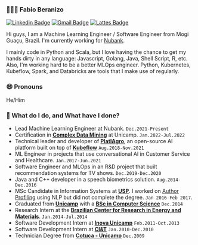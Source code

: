 ### 👨🏾‍💻 Fabio Beranizo

[![Linkedin Badge](https://img.shields.io/badge/-beranizo-blue?style=flat-square&logo=Linkedin&logoColor=white&link=https://www.linkedin.com/in/beranizo/)](https://www.linkedin.com/in/beranizo/)
[![Gmail Badge](https://img.shields.io/badge/-fabio.beranizo@gmail.com-c14438?style=flat-square&logo=Gmail&logoColor=white&link=mailto:fabio.beranizo@gmail.com)](mailto:fabio.beranizo@gmail.com)
[![Lattes Badge](https://img.shields.io/badge/%20-Lattes-yellow?style=flat-square&logo=Lattes&logoColor=white&link=http://lattes.cnpq.br/9924584940133348)](http://lattes.cnpq.br/9924584940133348)

Hi guys, I am a Machine Learning Engineer / Software Engineer from Mogi Guaçu, Brazil. I'm currently working for [Nubank](https://www.nubank.com.br/).

I mainly code in Python and Scala, but I love having the chance to get my hands dirty in any language: Javascript, Golang, Java, Shell Script, R, etc.<br>
Also, I'm working hard to be a better MLOps engineer. Python, Kubernetes, Kubeflow, Spark, and Databricks are tools that I make use of regularly.

### 😄 Pronouns
He/Him

### 🌱 What do I do, and What have I done?
- Lead Machine Learning Engineer at Nubank. `Dec.2021-Present`
- Certification in [**Complex Data Mining**](http://www.extecamp.unicamp.br/dac/validacert_resp_novo.asp?curso=INF-0610&via=&ver=true&ofer=011&rg=48522721-6&id=468071&barra=296cb44165347733041a614279cf4529) at Unicamp. `Jan.2022-Jul.2022`
- Technical leader and developer of [**PlatIAgro**](https://github.com/platiagro), an open-source AI platform built on top of [**Kubeflow**](https://github.com/kubeflow) `Aug.2018-Nov.2021`
- ML Engineer in projects that use conversational AI in Customer Service and Healthcare. `Jan.2017-Jun.2021`
- Software Engineer and MLOps in an R&D project that built recommendation systems for TV shows. `Dec.2019-Dec.2020`
- Java and C++ developer in a speech biometrics solution. `Aug.2014-Dec.2016`
- MSc Candidate in Information Systems at [**USP**](http://ppgsi.each.usp.br/). I worked on [Author Profiling](https://en.wikipedia.org/wiki/Author_profiling) using NLP but did not complete the degree. `Jan 2016-Feb 2017`.
- Graduated from [**Unicamp**](https://www.unicamp.br/) with a [**BSc in Computer Science**](http://www.ic.unicamp.br/) `Dec.2014`
- Research Intern at the [**Brazilian Center for Research in Energy and Materials**](https://cnpem.br/). `Jan.2014-Jul.2014`
- Software Development Intern at [**Inova Unicamp**](https://www.inova.unicamp.br/) `Feb.2011-Oct.2013`
- Software Development Intern at [**CI&T**](https://www.ciandt.com/) `Jan.2010-Dec.2010`
- Technician Degree from [**Cotuca - Unicamp**](https://www.cotuca.unicamp.br/) `Dec.2009`

<!--
## 💻 Open Source Work Stats

![fberanizo's Github stats](https://github-readme-stats.vercel.app/api?username=fberanizo&show_icons=true)
-->

<!--
**fberanizo/fberanizo** is a ✨ _special_ ✨ repository because its `README.md` (this file) appears on your GitHub profile.

Here are some ideas to get you started:

- 🔭 I’m currently working on ...
- 🌱 I’m currently learning ...
- 👯 I’m looking to collaborate on ...
- 🤔 I’m looking for help with ...
- 💬 Ask me about ...
- 📫 How to reach me: ...
- 😄 Pronouns: ...
- ⚡ Fun fact: ...
-->
